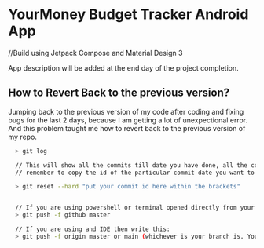 
# YourMoney Budget Tracker Android App
//Build using Jetpack Compose and Material Design 3

App description will be added at the end day of the project completion.



## How to Revert Back to the previous version?

Jumping back to the previous version of my code after coding and fixing bugs for the last 2 days, because I am getting a lot of unexpectional error.
And this problem taught me how to revert back to the previous version of my repo.

```bash
  > git log

  // This will show all the commits till date you have done, all the commit will be shown with their ids and date.
  // remember to copy the id of the particular commit date you want to revert back your code to.

  > git reset --hard "put your commit id here within the brackets"


  // If you are using powershell or terminal opened directly from your project folder then type this:
  > git push -f github master

  // If you are using and IDE then write this:
  > git push -f origin master or main (whichever is your branch is. You can check that in the end of your settings section of your repository)
```

